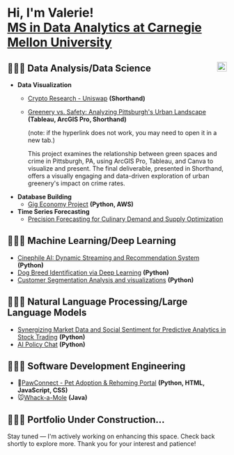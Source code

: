 <h1>Hi, I'm Valerie! <br/><a href="https://www.linkedin.com/in/jiayu-yuan/">MS in Data Analytics at Carnegie Mellon University</a>

[<img align="right" alt="JoshMadakor | LinkedIn" width="22px" src="https://cdn.jsdelivr.net/npm/simple-icons@v3/icons/linkedin.svg" />][linkedin]

[linkedin]: https://www.linkedin.com/in/jiayu-yuan/


<h2>👩🏻‍💻 Data Analysis/Data Science </h2>

- <b>Data Visualization</b>
  - [Crypto Research - Uniswap](https://valerieyuan-case-study-uniswap.shorthandstories.com/crypto-research-uniswap/) **(Shorthand)**
    
  - [Greenery vs. Safety: Analyzing Pittsburgh's Urban Landscape](https://preview.shorthand.com/Dd96hojCGLq1rWr6#group-section-Overview-0CBwLOfhK4) **(Tableau, ArcGIS Pro, Shorthand)**
    
    (note: if the hyperlink does not work, you may need to open it in a new tab.)
    
    This project examines the relationship between green spaces and crime in Pittsburgh, PA, using ArcGIS Pro, Tableau, and Canva to visualize and present. The final deliverable, presented in Shorthand, offers a visually engaging and data-driven exploration of urban greenery's impact on crime rates.
- <b>Database Building</b>
  - [Gig Economy Project](https://github.com/VaLeRiEe37/Gig-Economy-Project/blob/main/Database_InitialCreation) **(Python, AWS)**
- <b>Time Series Forecasting</b>
  - [Precision Forecasting for Culinary Demand and Supply Optimization](https://github.com/VaLeRiEe37/Precision-Forecasting-for-Culinary-Demand-and-Supply-Optimization)

<h2>👩🏻‍💻 Machine Learning/Deep Learning </h2>

  - [Cinephile AI: Dynamic Streaming and Recommendation System](https://github.com/VaLeRiEe37/Movie-Recommender-System/blob/main/README.md) **(Python)**
  - [Dog Breed Identification via Deep Learning](https://github.com/VaLeRiEe37/Dog-Breed-Identification-via-Deep-Learning) **(Python)**
  - [Customer Segmentation Analysis and visualizations](https://github.com/VaLeRiEe37/Customer-Segmentation-Analysis-and-visualizations/blob/main/customer-segmentation-hypothesis-testing-kmeans.ipynb) **(Python)**

<h2>👩🏻‍💻 Natural Language Processing/Large Language Models </h2>

  - [Synergizing Market Data and Social Sentiment for Predictive Analytics in Stock Trading](https://github.com/VaLeRiEe37/NLXLLM-portfolio/blob/main/individual_assignment/Report.pdf) **(Python)**
  - [AI Policy Chat](https://github.com/VaLeRiEe37/AIPolicyChatbot/blob/main/num_epoches%2Bpriming.ipynb) **(Python)**

<h2>👩🏻‍💻 Software Development Engineering </h2>

  - 🐶[PawConnect - Pet Adoption & Rehoming Portal](https://github.com/VaLeRiEe37/SDE/tree/main/PawConnect) **(Python, HTML, JavaScript, CSS)**
  - 🐭[Whack-a-Mole](https://github.com/VaLeRiEe37/SDE/blob/main/Game.java) **(Java)**

<h2>👷🏻‍♀️ Portfolio Under Construction... </h2>

Stay tuned — I'm actively working on enhancing this space. Check back shortly to explore more. Thank you for your interest and patience!
